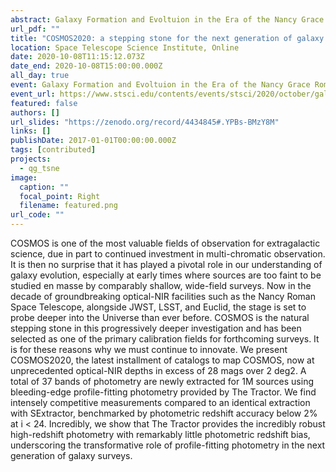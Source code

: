 ```yaml
---
abstract: Galaxy Formation and Evoltuion in the Era of the Nancy Grace Roman Space Telescope
url_pdf: ""
title: "COSMOS2020: a stepping stone for the next generation of galaxy surveys"
location: Space Telescope Science Institute, Online
date: 2020-10-08T11:15:12.073Z
date_end: 2020-10-08T15:00:00.000Z
all_day: true
event: Galaxy Formation and Evoltuion in the Era of the Nancy Grace Roman Space Telescope
event_url: https://www.stsci.edu/contents/events/stsci/2020/october/galaxy-formation-and-evolution-in-the-era-of-the-nancy-grace-roman-space-telescope
featured: false
authors: []
url_slides: "https://zenodo.org/record/4434845#.YPBs-BMzY8M"
links: []
publishDate: 2017-01-01T00:00:00.000Z
tags: [contributed]
projects:
  - qg_tsne
image:
  caption: ""
  focal_point: Right
  filename: featured.png
url_code: ""
---
```

COSMOS is one of the most valuable fields of observation for extragalactic science, due in part to continued investment in multi-chromatic observation. It is then no surprise that it has played a pivotal role in our understanding of galaxy evolution, especially at early times where sources are too faint to be studied en masse by comparably shallow, wide-field surveys. Now in the decade of groundbreaking optical-NIR facilities such as the Nancy Roman Space Telescope, alongside JWST, LSST, and Euclid, the stage is set to probe deeper into the Universe than ever before. COSMOS is the natural stepping stone in this progressively deeper investigation and has been selected as one of the primary calibration fields for forthcoming surveys. It is for these reasons why we must continue to innovate. We present COSMOS2020, the latest installment of catalogs to map COSMOS, now at unprecedented optical-NIR depths in excess of 28 mags over 2 deg2. A total of 37 bands of photometry are newly extracted for 1M sources using bleeding-edge profile-fitting photometry provided by The Tractor. We find intensely competitive measurements compared to an identical extraction with SExtractor, benchmarked by photometric redshift accuracy below 2% at i < 24. Incredibly, we show that The Tractor provides the incredibly robust high-redshift photometry with remarkably little photometric redshift bias, underscoring the transformative role of profile-fitting photometry in the next generation of galaxy surveys.